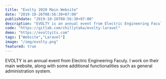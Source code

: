 ```yaml
---
title: "Evolty 2020 Main Website"
date: "2019-10-26T08:56:30+07:00"
publishdate: "2019-10-26T08:56:30+07:00"
description: "EVOLTY is an annual event from Electric Engineering Faculy."
code: "https://gitlab.com/chillytaka/evolty-laravel"
demo: "https://evoltyits.com"
tags: ["Website","Laravel"]
image: "/img/evolty.png"
featured: true
---
```


EVOLTY is an annual event from Electric Engineering Faculy. I work on their main website, along with some additional functionalities such as general administration system.

